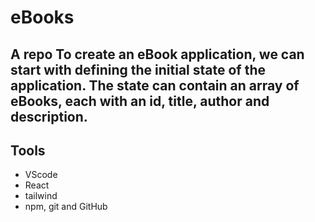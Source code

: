 # eBooks

## A repo To create an eBook application, we can start with defining the initial state of the application. The state can contain an array of eBooks, each with an id, title, author and description.

## Tools

- VScode
- React
- tailwind
- npm, git and GitHub
